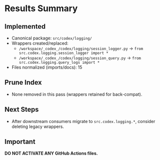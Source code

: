 # Results Summary

## Implemented
- Canonical package: `src/codex/logging/`
- Wrappers created/replaced:
  - `/workspace/_codex_/codex/logging/session_logger.py` → `from src.codex.logging.session_logger import *`
  - `/workspace/_codex_/codex/logging/session_query.py` → `from src.codex.logging.query_logs import *`
- Files normalized (imports/docs): 15

## Prune Index
- None removed in this pass (wrappers retained for back-compat).

## Next Steps
- After downstream consumers migrate to `src.codex.logging.*`, consider deleting legacy wrappers.

## Important
**DO NOT ACTIVATE ANY GitHub Actions files.**
